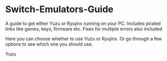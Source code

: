 # Switch-Emulators-Guide
A guide to get either Yuzu or Ryujinx running on your PC. Includes pirated links like games, keys, firmware etc. Fixes for multiple errors also included

Here you can choose whether to use Yuzu or Ryujinx. Or go through a few options to see which one you should use.

Yuzu
